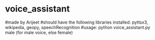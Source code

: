 # voice_assistant
#made by Arijeet
#should have the following libraries installed: pyttsx3, wikipedia, geopy, speechRecognition
#usage: python voice_assistant.py male (for male voice, else female)
